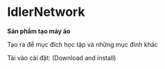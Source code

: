 # IdlerNetwork
**Sản phẩm tạo máy ảo**

Tạo ra để mục đích học tập và những mục đính khác

Tải vào cài đặt:
(Download and install)
